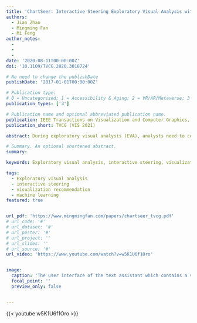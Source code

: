 ```yaml
---
title: 'ChartSeer: Interactive Steering Exploratory Visual Analysis with Machine Intelligence'
authors:
  - Jian Zhao
  - Mingming Fan
  - Mi Feng
author_notes:
  - 
  - 
  - 
date: '2020-08-11T00:00:00Z'
doi: '10.1109/TVCG.2020.3018724'

# No need to change the publishDate 
publishDate: '2017-01-01T00:00:00Z'

# Publication type: 
# 0 = Uncategorized; 1 = Accessibility & Aging; 2 = VR/AR/Metaverse; 3 = Human-AI Collaboration; 4 = UX Methodology; 5 = Social Computing; 6 = Sensing;  7 = Thesis; 8 = Patent
publication_types: ['3']

# Publication name and optional abbreviated publication name.
publication: IEEE Transactions on Visualization and Computer Graphics, 2020
publication_short: TVCG (VIS 2021)

abstract: During exploratory visual analysis (EVA), analysts need to continually determine which subsequent activities to perform, such as which data variables to explore or how to present data variables visually. Due to the vast combinations of data variables and visual encodings that are possible, it is often challenging to make such decisions. Further, while performing local explorations, analysts often fail to attend to the holistic picture that is emerging from their analysis, leading them to improperly steer their EVA. These issues become even more impactful in the real world analysis scenarios where EVA occurs in multiple asynchronous sessions that could be completed by one or more analysts. To address these challenges, this work proposes ChartSeer, a system that uses machine intelligence to enable analysts to visually monitor the current state of an EVA and effectively identify future activities to perform. ChartSeer utilizes deep learning techniques to characterize analyst-created data charts to generate visual summaries and recommend appropriate charts for further exploration based on user interactions. A case study was first conducted to demonstrate the usage of ChartSeer in practice, followed by a controlled study to compare ChartSeer’s performance with a baseline during EVA tasks. The results demonstrated that ChartSeer enables analysts to adequately understand current EVA status and advance their analysis by creating charts with increased coverage and visual encoding diversity.

# Summary. An optional shortened abstract.
summary: 

keywords: Exploratory visual analysis, interactive steering, visualization recommendation, machine learning

tags:
  - Exploratory visual analysis
  - interactive steering
  - visualization recommendation
  - machine learning
featured: true


url_pdf: 'https://www.mingmingfan.com/papers/chartseer_tvcg.pdf'
# url_code: '#'
# url_dataset: '#'
# url_poster: '#'
# url_project: ''
# url_slides: ''
# url_source: '#'
url_video: 'https://www.youtube.com/watch?v=w5K1U6f1Oro'


image:
  caption: 'The user interface of the text assistant which contains a video player, chat bubble, and chat thread.'
  focal_point: ''
  preview_only: false


---
```


<!-- put your youtube/Vimeo video ID here if possible (will update later) -->
{{< youtube w5K1U6f1Oro >}}




